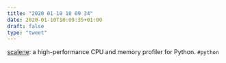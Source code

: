 ```yaml
---
title: "2020 01 10 10 09 34"
date: 2020-01-10T10:09:35+01:00
draft: false
type: "tweet"
---
```

[scalene](https://github.com/emeryberger/scalene): a high-performance CPU and memory profiler for Python. `#python`
